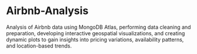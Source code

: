 # Airbnb-Analysis
Analysis of  Airbnb data using MongoDB Atlas, performing data cleaning and preparation, developing interactive geospatial visualizations, and creating dynamic plots to gain insights into pricing variations, availability patterns, and location-based trends. 
